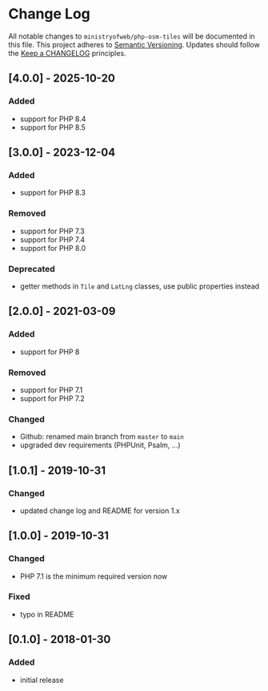# Change Log

All notable changes to `ministryofweb/php-osm-tiles` will be documented in this
file. This project adheres to [Semantic Versioning](https://semver.org/).
Updates should follow the [Keep a CHANGELOG](http://keepachangelog.com/)
principles.

## [4.0.0] - 2025-10-20

### Added

- support for PHP 8.4
- support for PHP 8.5

## [3.0.0] - 2023-12-04

### Added

- support for PHP 8.3

### Removed

- support for PHP 7.3
- support for PHP 7.4
- support for PHP 8.0

### Deprecated

- getter methods in `Tile` and `LatLng` classes, use public properties instead

## [2.0.0] - 2021-03-09

### Added

- support for PHP 8

### Removed

- support for PHP 7.1
- support for PHP 7.2

### Changed

- Github: renamed main branch from `master` to `main`
- upgraded dev requirements (PHPUnit, Psalm, ...)

## [1.0.1] - 2019-10-31

### Changed

- updated change log and README for version 1.x

## [1.0.0] - 2019-10-31

### Changed

- PHP 7.1 is the minimum required version now

### Fixed

- typo in README

## [0.1.0] - 2018-01-30

### Added

- initial release

